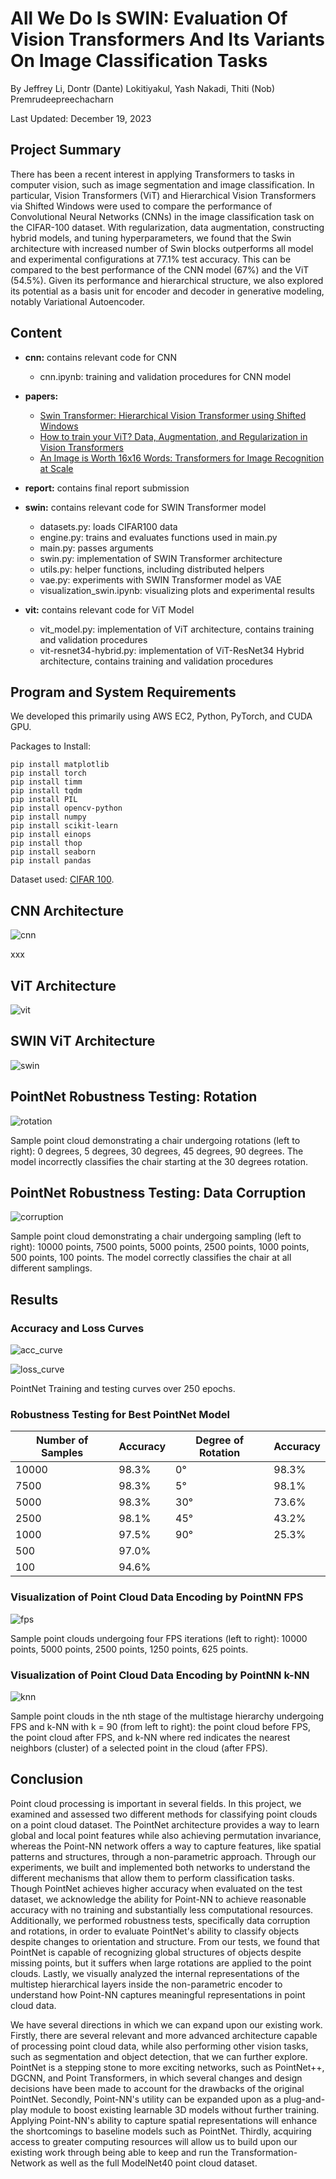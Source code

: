 # All We Do Is SWIN: Evaluation Of Vision Transformers And Its Variants On Image Classification Tasks

By Jeffrey Li, Dontr (Dante) Lokitiyakul, Yash Nakadi, Thiti (Nob) Premrudeepreechacharn

Last Updated: December 19, 2023

## Project Summary

There has been a recent interest in applying Transformers to tasks in computer vision, such as image segmentation and image classification. In particular, Vision Transformers (ViT) and Hierarchical Vision Transformers via Shifted Windows were used to compare the performance of Convolutional Neural Networks (CNNs) in the image classification task on the CIFAR-100 dataset. With regularization, data augmentation, constructing hybrid models, and tuning hyperparameters, we found that the Swin architecture with increased number of Swin blocks outperforms all model and experimental configurations at 77.1\% test accuracy. This can be compared to the best performance of the CNN model (67\%) and the ViT (54.5\%). Given its performance and hierarchical structure, we also explored its potential as a basis unit for encoder and decoder in generative modeling, notably Variational Autoencoder.


## Content

- **cnn:** contains relevant code for CNN 
    - cnn.ipynb: training and validation procedures for CNN model

- **papers:** 
    - [Swin Transformer: Hierarchical Vision Transformer using Shifted Windows](./papers/swin.pdf)
    - [How to train your ViT? Data, Augmentation, and Regularization in Vision Transformers](./papers/train-vit.pdf)
    - [An Image is Worth 16x16 Words: Transformers for Image Recognition at Scale](./papers/vit.pdf)

- **report:** contains final report submission

- **swin:** contains relevant code for SWIN Transformer model
    - datasets.py: loads CIFAR100 data
    - engine.py: trains and evaluates functions used in main.py
    - main.py: passes arguments
    - swin.py: implementation of SWIN Transformer architecture 
    - utils.py: helper functions, including distributed helpers
    - vae.py: experiments with SWIN Transformer model as VAE
    - visualization_swin.ipynb: visualizing plots and experimental results

- **vit:** contains relevant code for ViT Model
    - vit_model.py: implementation of ViT architecture, contains training and validation procedures
    - vit-resnet34-hybrid.py: implementation of ViT-ResNet34 Hybrid architecture, contains training and validation procedures

## Program and System Requirements

We developed this primarily using AWS EC2, Python, PyTorch, and CUDA GPU.

Packages to Install:

```
pip install matplotlib
pip install torch
pip install timm
pip install tqdm
pip install PIL
pip install opencv-python
pip install numpy
pip install scikit-learn
pip install einops
pip install thop
pip install seaborn
pip install pandas

```

Dataset used: [CIFAR 100](https://www.cs.toronto.edu/~kriz/cifar.html). 

## CNN Architecture

![cnn](/assets/img/cnn.png)

xxx
## ViT Architecture

![vit](/assets/img/vit.png)

## SWIN ViT Architecture

![swin](/assets/img/swin.png)


## PointNet Robustness Testing: Rotation

![rotation](/assets/img/pointcloud-rotation.png)


Sample point cloud demonstrating a chair undergoing rotations (left to right): 0 degrees, 5 degrees, 30 degrees, 45 degrees, 90 degrees. The model incorrectly classifies the chair starting at the 30 degrees rotation. 

## PointNet Robustness Testing: Data Corruption

![corruption](/assets/img/pointcloud-sampling.png)

Sample point cloud demonstrating a chair undergoing sampling (left to right): 10000 points, 7500 points, 5000 points, 2500 points, 1000 points, 500 points, 100 points. The model correctly classifies the chair at all different samplings.


## Results

### Accuracy and Loss Curves

![acc_curve](/assets/img/pointnetplotacc250.png)

![loss_curve](/assets/img/pointnetplotloss250.png)

PointNet Training and testing curves over 250 epochs.

### Robustness Testing for Best PointNet Model

| Number of Samples | Accuracy | Degree of Rotation | Accuracy |
|-------------------|----------|---------------------|----------|
| 10000             | 98.3%    | 0°                  | 98.3%    |
| 7500              | 98.3%    | 5°                  | 98.1%    |
| 5000              | 98.3%    | 30°                 | 73.6%    |
| 2500              | 98.1%    | 45°                 | 43.2%    |
| 1000              | 97.5%    | 90°                 | 25.3%    |
| 500               | 97.0%    |                     |          |
| 100               | 94.6%    |                     |          |


### Visualization of Point Cloud Data Encoding by PointNN FPS

![fps](/assets/img/fps.png)

Sample point clouds undergoing four FPS iterations (left to right): 10000 points, 5000 points, 2500 points, 1250 points, 625 points.

### Visualization of Point Cloud Data Encoding by PointNN k-NN

![knn](/assets/img/knn.png) 

Sample point clouds in the nth stage of the multistage hierarchy undergoing FPS and k-NN with k = 90 (from left to right): the point cloud before FPS, the point cloud after FPS, and k-NN where red indicates the nearest neighbors (cluster) of a selected point in the cloud (after FPS).


## Conclusion

Point cloud processing is important in several fields. In this project, we examined and assessed two different methods for classifying point clouds on a point cloud dataset. The PointNet architecture provides a way to learn global and local point features while also achieving permutation invariance, whereas the Point-NN network offers a way to capture features, like spatial patterns and structures, through a non-parametric approach. Through our experiments, we built and implemented both networks to understand the different mechanisms that allow them to perform classification tasks. Though PointNet achieves higher accuracy when evaluated on the test dataset, we acknowledge the ability for Point-NN to achieve reasonable accuracy with no training and substantially less computational resources. Additionally, we performed robustness tests, specifically data corruption and rotations, in order to evaluate PointNet's ability to classify objects despite changes to orientation and structure. From our tests, we found that PointNet is capable of recognizing global structures of objects despite missing points, but it suffers when large rotations are applied to the point clouds. Lastly, we visually analyzed the internal representations of the multistep hierarchical layers inside the non-parametric encoder to understand how Point-NN captures meaningful representations in point cloud data. 

We have several directions in which we can expand upon our existing work. Firstly, there are several relevant and more advanced architecture capable of processing point cloud data, while also performing other vision tasks, such as segmentation and object detection, that we can further explore. PointNet is a stepping stone to more exciting networks, such as PointNet++, DGCNN, and Point Transformers, in which several changes and design decisions have been made to account for the drawbacks of the original PointNet. Secondly, Point-NN's utility can be expanded upon as a plug-and-play module to boost existing learnable 3D models without further training. Applying Point-NN's ability to capture spatial representations will enhance the shortcomings to baseline models such as PointNet. Thirdly, acquiring access to greater computing resources will allow us to build upon our existing work through being able to keep and run the Transformation-Network as well as the full ModelNet40 point cloud dataset. 